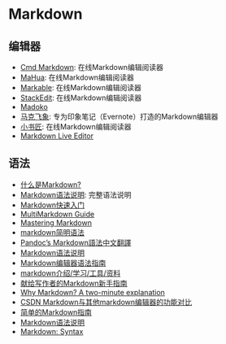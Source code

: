 # Markdown

## 编辑器
* [Cmd Markdown](https://www.zybuluo.com/mdeditor): 在线Markdown编辑阅读器
* [MaHua](http://mahua.jser.me/): 在线Markdown编辑阅读器
* [Markable](http://markable.in/editor/): 在线Markdown编辑阅读器
* [StackEdit](https://stackedit.io/editor): 在线Markdown编辑阅读器
* [Madoko](https://www.madoko.net/)
* [马克飞象](http://maxiang.info/): 专为印象笔记（Evernote）打造的Markdown编辑器
* [小书匠](http://markdown.xiaoshujiang.com/): 在线Markdown编辑阅读器
* [Markdown Live Editor](http://jrmoran.com/playground/markdown-live-editor/)

## 语法
* [什么是Markdown?](http://jingxuan.io/markdown/)
* [Markdown语法说明](http://wowubuntu.com/markdown/): 完整语法说明
* [Markdown快速入门](http://wowubuntu.com/markdown/basic.html)
* [MultiMarkdown Guide](https://rawgit.com/fletcher/human-markdown-reference/master/index.html)
* [Mastering Markdown](https://guides.github.com/features/mastering-markdown/)
* [markdown简明语法](http://ibruce.info/2013/11/26/markdown/)
* [Pandoc’s Markdown語法中文翻譯](http://pages.tzengyuxio.me/pandoc/)
* [Markdown语法说明](http://uliweb.clkg.org/tutorial/view_chapter/32)
* [Markdown编辑器语法指南](http://segmentfault.com/markdown)
* [markdown介绍/学习/工具/资料](https://github.com/xirong/my-markdown)
* [献给写作者的Markdown新手指南](http://www.jianshu.com/p/q81RER)
* [Why Markdown? A two-minute explanation](http://brettterpstra.com/2011/08/31/why-markdown-a-two-minute-explanation/)
* [CSDN Markdown与其他markdown编辑器的功能对比](http://blog.csdn.net/lanxuezaipiao/article/details/45221995)
* [简单的Markdown指南](http://www.applecho.com/markdown-guide/)
* [Markdown语法说明](http://www.applecho.com/markdown/)
* [Markdown: Syntax](http://daringfireball.net/projects/markdown/syntax)

